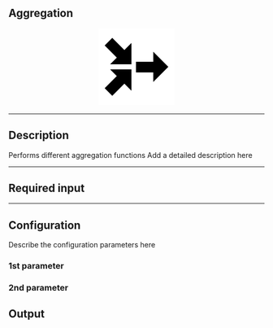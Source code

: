 ## Aggregation

<p align="center"> 
    <img src="icon.png" width="150px;" class="pe-image-documentation"/>
</p>

***

## Description

Performs different aggregation functions 
Add a detailed description here

***

## Required input


***

## Configuration

Describe the configuration parameters here

### 1st parameter


### 2nd parameter

## Output